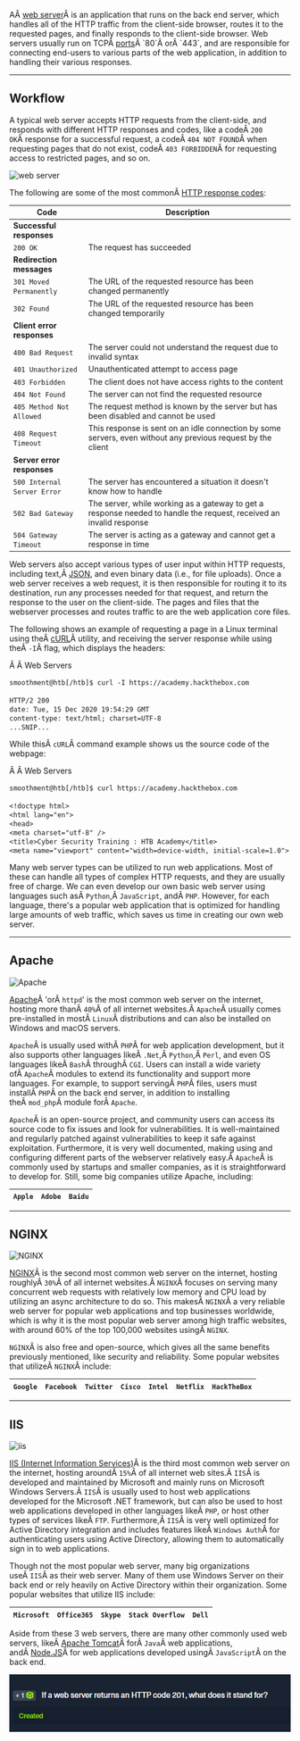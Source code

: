 ﻿---
sticker: lucide//curly-braces
---

AÂ [web server](https://en.wikipedia.org/wiki/Web_server)Â is an application that runs on the back end server, which handles all of the HTTP traffic from the client-side browser, routes it to the requested pages, and finally responds to the client-side browser. Web servers usually run on TCPÂ [ports](https://en.wikipedia.org/wiki/Port_(computer_networking))Â `80`Â orÂ `443`, and are responsible for connecting end-users to various parts of the web application, in addition to handling their various responses.

---

## Workflow

A typical web server accepts HTTP requests from the client-side, and responds with different HTTP responses and codes, like a codeÂ `200 OK`Â response for a successful request, a codeÂ `404 NOT FOUND`Â when requesting pages that do not exist, codeÂ `403 FORBIDDEN`Â for requesting access to restricted pages, and so on.

![web server](https://academy.hackthebox.com/storage/modules/75/web-server-requests.jpg)

The following are some of the most commonÂ [HTTP response codes](https://developer.mozilla.org/en-US/docs/Web/HTTP/Status):

|Code|Description|
|---|---|
|**Successful responses**||
|`200 OK`|The request has succeeded|
|**Redirection messages**||
|`301 Moved Permanently`|The URL of the requested resource has been changed permanently|
|`302 Found`|The URL of the requested resource has been changed temporarily|
|**Client error responses**||
|`400 Bad Request`|The server could not understand the request due to invalid syntax|
|`401 Unauthorized`|Unauthenticated attempt to access page|
|`403 Forbidden`|The client does not have access rights to the content|
|`404 Not Found`|The server can not find the requested resource|
|`405 Method Not Allowed`|The request method is known by the server but has been disabled and cannot be used|
|`408 Request Timeout`|This response is sent on an idle connection by some servers, even without any previous request by the client|
|**Server error responses**||
|`500 Internal Server Error`|The server has encountered a situation it doesn't know how to handle|
|`502 Bad Gateway`|The server, while working as a gateway to get a response needed to handle the request, received an invalid response|
|`504 Gateway Timeout`|The server is acting as a gateway and cannot get a response in time|

Web servers also accept various types of user input within HTTP requests, including text,Â [JSON](https://www.w3schools.com/js/js_json_intro.asp), and even binary data (i.e., for file uploads). Once a web server receives a web request, it is then responsible for routing it to its destination, run any processes needed for that request, and return the response to the user on the client-side. The pages and files that the webserver processes and routes traffic to are the web application core files.

The following shows an example of requesting a page in a Linux terminal using theÂ [cURL](https://en.wikipedia.org/wiki/CURL)Â utility, and receiving the server response while using theÂ `-I`Â flag, which displays the headers:

Â Â Web Servers

```shell-session
smoothment@htb[/htb]$ curl -I https://academy.hackthebox.com

HTTP/2 200
date: Tue, 15 Dec 2020 19:54:29 GMT
content-type: text/html; charset=UTF-8
...SNIP...
```

While thisÂ `cURL`Â command example shows us the source code of the webpage:

Â Â Web Servers

```shell-session
smoothment@htb[/htb]$ curl https://academy.hackthebox.com

<!doctype html>
<html lang="en">
<head>
<meta charset="utf-8" />
<title>Cyber Security Training : HTB Academy</title>
<meta name="viewport" content="width=device-width, initial-scale=1.0">
```

Many web server types can be utilized to run web applications. Most of these can handle all types of complex HTTP requests, and they are usually free of charge. We can even develop our own basic web server using languages such asÂ `Python`,Â `JavaScript`, andÂ `PHP`. However, for each language, there's a popular web application that is optimized for handling large amounts of web traffic, which saves us time in creating our own web server.

---

## Apache

![Apache](https://academy.hackthebox.com/storage/modules/75/apache.png)

[Apache](https://www.apache.org/)Â 'orÂ `httpd`' is the most common web server on the internet, hosting more thanÂ `40%`Â of all internet websites.Â `Apache`Â usually comes pre-installed in mostÂ `Linux`Â distributions and can also be installed on Windows and macOS servers.

`Apache`Â is usually used withÂ `PHP`Â for web application development, but it also supports other languages likeÂ `.Net`,Â `Python`,Â `Perl`, and even OS languages likeÂ `Bash`Â throughÂ `CGI`. Users can install a wide variety ofÂ `Apache`Â modules to extend its functionality and support more languages. For example, to support servingÂ `PHP`Â files, users must installÂ `PHP`Â on the back end server, in addition to installing theÂ `mod_php`Â module forÂ `Apache`.

`Apache`Â is an open-source project, and community users can access its source code to fix issues and look for vulnerabilities. It is well-maintained and regularly patched against vulnerabilities to keep it safe against exploitation. Furthermore, it is very well documented, making using and configuring different parts of the webserver relatively easy.Â `Apache`Â is commonly used by startups and smaller companies, as it is straightforward to develop for. Still, some big companies utilize Apache, including:

|`Apple`|`Adobe`|`Baidu`|
|---|---|---|

---

## NGINX

![NGINX](https://academy.hackthebox.com/storage/modules/75/nginx.png)

[NGINX](https://www.nginx.com/)Â is the second most common web server on the internet, hosting roughlyÂ `30%`Â of all internet websites.Â `NGINX`Â focuses on serving many concurrent web requests with relatively low memory and CPU load by utilizing an async architecture to do so. This makesÂ `NGINX`Â a very reliable web server for popular web applications and top businesses worldwide, which is why it is the most popular web server among high traffic websites, with around 60% of the top 100,000 websites usingÂ `NGINX`.

`NGINX`Â is also free and open-source, which gives all the same benefits previously mentioned, like security and reliability. Some popular websites that utilizeÂ `NGINX`Â include:

| `Google` | `Facebook` | `Twitter` | `Cisco` | `Intel` | `Netflix` | `HackTheBox` |
| -------- | ---------- | --------- | ------- | ------- | --------- | ------------ |

---

## IIS

![iis](https://academy.hackthebox.com/storage/modules/75/iis.png)

[IIS (Internet Information Services)](https://en.wikipedia.org/wiki/Internet_Information_Services)Â is the third most common web server on the internet, hosting aroundÂ `15%`Â of all internet web sites.Â `IIS`Â is developed and maintained by Microsoft and mainly runs on Microsoft Windows Servers.Â `IIS`Â is usually used to host web applications developed for the Microsoft .NET framework, but can also be used to host web applications developed in other languages likeÂ `PHP`, or host other types of services likeÂ `FTP`. Furthermore,Â `IIS`Â is very well optimized for Active Directory integration and includes features likeÂ `Windows Auth`Â for authenticating users using Active Directory, allowing them to automatically sign in to web applications.

Though not the most popular web server, many big organizations useÂ `IIS`Â as their web server. Many of them use Windows Server on their back end or rely heavily on Active Directory within their organization. Some popular websites that utilize IIS include:

| `Microsoft` | `Office365` | `Skype` | `Stack Overflow` | `Dell` |
| ----------- | ----------- | ------- | ---------------- | ------ |

Aside from these 3 web servers, there are many other commonly used web servers, likeÂ [Apache Tomcat](https://tomcat.apache.org/)Â forÂ `Java`Â web applications, andÂ [Node.JS](https://nodejs.org/en/)Â for web applications developed usingÂ `JavaScript`Â on the back end.


![Pasted image 20250122183655.png](../../../../IMAGES/Pasted%20image%2020250122183655.png)

